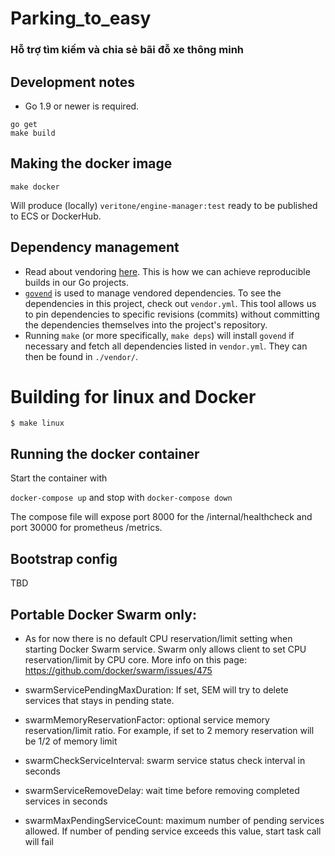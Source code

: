 # Parking_to_easy
### Hỗ trợ tìm kiếm và chia sẻ bãi đỗ xe thông minh

## Development notes
* Go 1.9 or newer is required.
```
go get
make build
```

## Making the docker image
```
make docker
```

Will produce (locally) 
`veritone/engine-manager:test` ready to be published to ECS or DockerHub. 

## Dependency management
* Read about vendoring [here](https://docs.google.com/document/d/1Bz5-UB7g2uPBdOx-rw5t9MxJwkfpx90cqG9AFL0JAYo/view). This is how we can achieve reproducible builds in our Go projects.
* [`govend`](https://github.com/govend/govend) is used to manage vendored dependencies. To see the dependencies in this project, check out `vendor.yml`. This tool allows us to pin dependencies to specific revisions (commits) without committing the dependencies themselves into the project's repository.
* Running `make` (or more specifically, `make deps`) will install `govend` if necessary and fetch all dependencies listed in `vendor.yml`. They can then be found in `./vendor/`.

# Building for linux and Docker
```
$ make linux
```

## Running the docker container
Start the container with
 
`docker-compose up` and stop with `docker-compose down`

The compose file will expose port 8000 for the /internal/healthcheck and port 30000 for prometheus /metrics.

## Bootstrap config
TBD


## Portable Docker Swarm only:
* As for now there is no default CPU reservation/limit setting when starting Docker Swarm service. Swarm only allows client to set CPU reservation/limit by CPU core. More info on this page: https://github.com/docker/swarm/issues/475

* swarmServicePendingMaxDuration: If set, SEM will try to delete services that stays in pending state.
* swarmMemoryReservationFactor: optional service memory reservation/limit ratio. For example, if set to 2 memory reservation will be 1/2 of memory limit
* swarmCheckServiceInterval: swarm service status check interval in seconds 
* swarmServiceRemoveDelay: wait time before removing completed services in seconds
* swarmMaxPendingServiceCount: maximum number of pending services allowed. If number of pending service exceeds this value, start task call will fail
